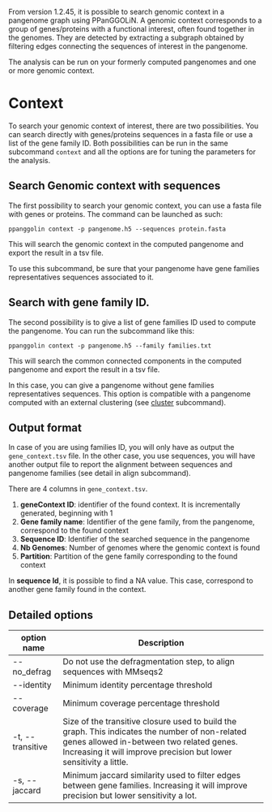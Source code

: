 From version 1.2.45, it is possible to search genomic context in a pangenome graph using PPanGGOLiN. A genomic context corresponds to a group of genes/proteins with a functional interest, often found together in the genomes. They are detected by extracting a subgraph obtained by filtering edges connecting the sequences of interest in the pangenome.

The analysis can be run on your formerly computed pangenomes and one or more genomic context. 

# Context

To search your genomic context of interest, there are two possibilities. You can search directly with genes/proteins sequences in a fasta file or use a list of the gene family ID. Both possibilities can be run in the same subcommand `context` and all the options are for tuning the parameters for the analysis.

## Search Genomic context with sequences

The first possibility to search your genomic context, you can use a fasta file with genes or proteins. The command can be launched as such:

`ppanggolin context -p pangenome.h5 --sequences protein.fasta`

This will search the genomic context in the computed pangenome and export the result in a tsv file.

To use this subcommand, be sure that your pangenome have gene families representatives sequences associated to it.

## Search with gene family ID.

The second possibility is to give a list of gene families ID used to compute the pangenome. You can run the subcommand like this:

`ppanggolin context -p pangenome.h5 --family families.txt`

This will search the common connected components in the computed pangenome and export the result in a tsv file.

In this case, you can give a pangenome without gene families representatives sequences. This option is compatible with a pangenome computed with an external clustering (see [cluster](https://github.com/labgem/PPanGGOLiN/wiki/PPanGGOLiN---step-by-step-pangenome-analysis#clustering) subcommand).

## Output format

In case of you are using families ID, you will only have as output the `gene_context.tsv` file. In the other case, you use sequences, you will have another output file to report the alignment between sequences and pangenome families (see detail in align subcommand).

There are 4 columns in `gene_context.tsv`. 

1. **geneContext ID**: identifier of the found context. It is incrementally generated, beginning with 1
2. **Gene family name**: Identifier of the gene family, from the pangenome, correspond to the found context
3. **Sequence ID**: Identifier of the searched sequence in the pangenome
4. **Nb Genomes**: Number of genomes where the genomic context is found
5. **Partition**: Partition of the gene family corresponding to the found context

In **sequence Id**, it is possible to find a NA value. This case, correspond to another gene family found in the context.

## Detailed options
| option name | Description |
|-----------------------------|---------------------------------------------------------------------------|
| --no_defrag | Do not use the defragmentation step, to align sequences with MMseqs2 |
| --identity | Minimum identity percentage threshold |
| --coverage | Minimum coverage percentage threshold |
| -t, --transitive | Size of the transitive closure used to build the graph. This indicates the number of non-related genes allowed in-between two related genes. Increasing it will improve precision but lower sensitivity a little. |
| -s, --jaccard | Minimum jaccard similarity used to filter edges between gene families. Increasing it will improve precision but lower sensitivity a lot. |